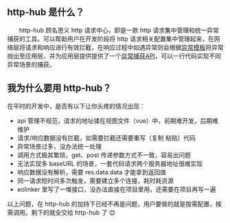 ## http-hub 是什么？

<p style="text-indent:2em">http-hub 顾名思义 http 请求中心，即是一款 http 请求集中管理和统一异常捕获的工具。可以帮助用户在开发阶段将 http 请求相关配置集中管理起来，在网络层将请求和响应进行有效拦截，在响应过程中如遇异常则会根据<a href="/inner/errorTemp.html">异常模板</a>将异常抛出至应用层，并为应用层提供提供了一个<a href="/inner/api.html#errorhandler">异常捕获API</a>，可以一行代码实现不同异常场景的捕获。</p>

## 我为什么要用 http-hub？

在平时的开发中，是否有以下让你头疼的情况出现：

- api 管理不规范，请求的地址揉在视图文件（vue）中，前期难开发，后期难维护
- 请求/响应数据没有拦截，如需要拦截还需要重写（复制 粘贴）代码
- 异常场景过多，没办法统一处理
- 调用方式极其繁琐，get、post 传递参数方式不一致，容易出问题
- 无法实现多 baseURL 的场景，一套代码请求两个服务器地址很难实现
- 响应数据没有解析，需要 res.data.data 才能拿到返回值
- 同一请求短时间多次触发，需要建立多个连接，耗时耗资源
- eolinker 里写了一堆接口，没办法直接在项目里用，还需要在项目再写一遍

以上问题，在 http-hub 的加持下已经不再是问题，用户要做的就是按需配置，按需调用。剩下的就全交给 http-hub 了 😊

